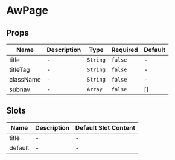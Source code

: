 # AwPage

## Props

<!-- @vuese:AwPage:props:start -->
|Name|Description|Type|Required|Default|
|---|---|---|---|---|
|title|-|`String`|`false`|-|
|titleTag|-|`String`|`false`|-|
|className|-|`String`|`false`|-|
|subnav|-|`Array`|`false`|[]|

<!-- @vuese:AwPage:props:end -->






## Slots

<!-- @vuese:AwPage:slots:start -->
|Name|Description|Default Slot Content|
|---|---|---|
|title|-|-|
|default|-|-|

<!-- @vuese:AwPage:slots:end -->






